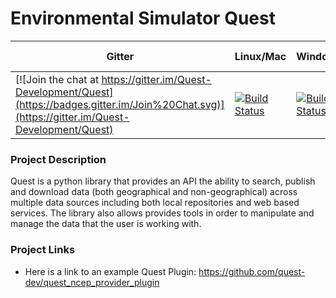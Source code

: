 # Environmental Simulator Quest

| Gitter | Linux/Mac | Windows | ReadTheDocs | Test Coverage |
| --------- | --------- | --------- | ------------- | ------------- |
| [![Join the chat at https://gitter.im/Quest-Development/Quest](https://badges.gitter.im/Join%20Chat.svg)](https://gitter.im/Quest-Development/Quest) | [![Build Status](https://travis-ci.org/erdc/quest.svg?branch=master)](https://travis-ci.org/erdc/quest) | [![Build Status](https://ci.appveyor.com/api/projects/status/e20arxcfrcmb2ylm/branch/master?svg=true)](https://ci.appveyor.com/project/dharhas/quest) | [![Documentation Status](https://readthedocs.org/projects/quest/badge/?version=latest)](https://quest.readthedocs.io/en/latest/?badge=latest) | [![Coverage Status](https://coveralls.io/repos/github/erdc/quest/badge.svg)](https://coveralls.io/github/erdc/quest) |

### Project Description
Quest is a python library that provides an API the ability to search, publish and download data (both geographical and non-geographical) across multiple data sources including both local repositories and web based services. The library also allows provides tools in order to manipulate and manage the data that the user is working with. 

### Project Links
- Here is a link to an example Quest Plugin: https://github.com/quest-dev/quest_ncep_provider_plugin
